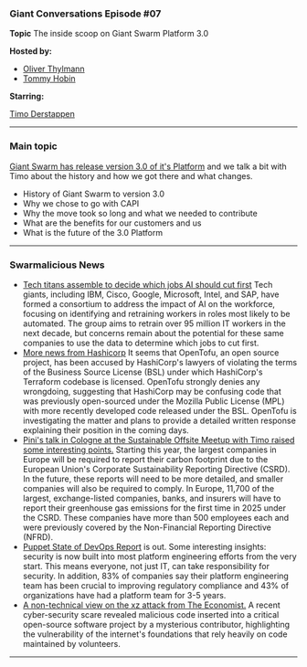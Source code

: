 
### Giant Conversations Episode #07

**Topic** The inside scoop on Giant Swarm Platform 3.0 

**Hosted by:** 

* [Oliver Thylmann](https://twitter.com/othylmann)
* [Tommy Hobin](https://twitter.com/tommyhobin)

**Starring:**

[Timo Derstappen](https://github.com/teemow)

------------------------------------------------------------------------------------------------------------------------------
### Main topic

[Giant Swarm has release version 3.0 of it's Platform](https://www.giantswarm.io/blog/introducing-giant-swarm-platform-3.0-with-cluster-api) and we talk a bit with Timo about the history and how we got there and what changes. 

* History of Giant Swarm to version 3.0
* Why we chose to go with CAPI
* Why the move took so long and what we needed to contribute
* What are the benefits for our customers and us
* What is the future of the 3.0 Platform

------------------------------------------------------------------------------------------------------------------------------

### Swarmalicious News 

- [Tech titans assemble to decide which jobs AI should cut first](https://www.theregister.com/2024/04/04/ai_replacement_jobs/) Tech giants, including IBM, Cisco, Google, Microsoft, Intel, and SAP, have formed a consortium to address the impact of AI on the workforce, focusing on identifying and retraining workers in roles most likely to be automated. The group aims to retrain over 95 million IT workers in the next decade, but concerns remain about the potential for these same companies to use the data to determine which jobs to cut first.
- [More news from Hashicorp](https://www.linkedin.com/posts/opentofuorg_opentofu-project-was-recently-made-aware-activity-7182147077496344576-jsDQ/) It seems that OpenTofu, an open source project, has been accused by HashiCorp's lawyers of violating the terms of the Business Source License (BSL) under which HashiCorp's Terraform codebase is licensed. OpenTofu strongly denies any wrongdoing, suggesting that HashiCorp may be confusing code that was previously open-sourced under the Mozilla Public License (MPL) with more recently developed code released under the BSL. OpenTofu is investigating the matter and plans to provide a detailed written response explaining their position in the coming days.
- [Pini's talk in Cologne at the Sustainable Offsite Meetup with Timo raised some interesting points.](https://www.oliverwyman.com/our-expertise/insights/2023/aug/carbon-accounting-europe.html) Starting this year, the largest companies in Europe will be required to report their carbon footprint due to the European Union's Corporate Sustainability Reporting Directive (CSRD). In the future, these reports will need to be more detailed, and smaller companies will also be required to comply. In Europe, 11,700 of the largest, exchange-listed companies, banks, and insurers will have to report their greenhouse gas emissions for the first time in 2025 under the CSRD. These companies have more than 500 employees each and were previously covered by the Non-Financial Reporting Directive (NFRD).
- [Puppet State of DevOps Report](https://www.puppet.com/blog/state-devops-report-2024) is out. Some interesting insights: security is now built into most platform engineering efforts from the very start. This means everyone, not just IT, can take responsibility for security. In addition, 83% of companies say their platform engineering team has been crucial to improving regulatory compliance and 43% of organizations have had a platform team for 3-5 years.
- [A non-technical view on the xz attack from The Economist.](https://www.economist.com/science-and-technology/2024/04/02/a-stealth-attack-came-close-to-compromising-the-worlds-computers) A recent cyber-security scare revealed malicious code inserted into a critical open-source software project by a mysterious contributor, highlighting the vulnerability of the internet's foundations that rely heavily on code maintained by volunteers.
------------------------------------------------------------------------------------------------------------------------------


